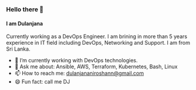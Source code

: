 ### Hello there 👋
#### I am Dulanjana
Currently working as a DevOps Engineer. I am brining in more than 5 years experience in IT field including DevOps, Networking and Support.
I am from Sri Lanka. 
<!--
**dulanjanad/dulanjanad** is a ✨ _special_ ✨ repository because its `README.md` (this file) appears on your GitHub profile.

Here are some ideas to get you started:
-->

- 🔭 I’m currently working with DevOps technologies.
- 💬 Ask me about: Ansible, AWS, Terraform, Kubernetes, Bash, Linux
- 📫 How to reach me: dulanjananiroshann@gmail.com
- 😄 Fun fact: call me DJ
